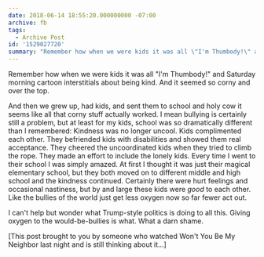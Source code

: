 ```yaml
---
date: 2018-06-14 18:55:20.000000000 -07:00
archive: fb
tags: 
  - Archive Post
id: '1529027720'
summary: "Remember how when we were kids it was all \"I'm Thumbody!\" and Saturday morning cartoon interstitials about being kind. And it seemed so corny and over the top. And then we grew up, had kids, and sent them to school and holy cow it seems like all that corny stuff actually worked."
---
```


Remember how when we were kids it was all "I'm Thumbody!" and Saturday morning cartoon interstitials about being kind. And it seemed so corny and over the top.

And then we grew up, had kids, and sent them to school and holy cow it seems like all that corny stuff actually worked. I mean bullying is certainly still a problem, but at least for my kids, school was so dramatically different than I remembered: Kindness was no longer uncool. Kids complimented each other. They befriended kids with disabilities and showed them real acceptance. They cheered the uncoordinated kids when they tried to climb the rope. They made an effort to include the lonely kids. Every time I went to their school I was simply amazed. At first I thought it was just their magical elementary school, but they both moved on to different middle and high school and the kindness continued. Certainly there were hurt feelings and occasional nastiness, but by and large these kids were *good* to each other. Like the bullies of the world just get less oxygen now so far fewer act out.

I can't help but wonder what Trump-style politics is doing to all this. Giving oxygen to the would-be-bullies is what. What a darn shame.

[This post brought to you by someone who watched Won't You Be My Neighbor last night and is still thinking about it…]
